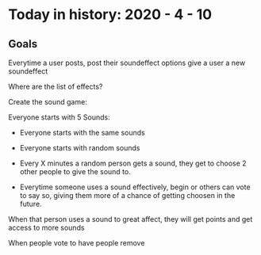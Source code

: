 Today in history: 2020 - 4 - 10
===============================

Goals
-----

Everytime a user posts, post their soundeffect options
give a user a new soundeffect

Where are the list of effects?

Create the sound game:

Everyone starts with 5 Sounds:

- Everyone starts with the same sounds
- Everyone starts with random sounds

- Every X minutes a random person gets a sound,
  they get to choose 2 other people to give the sound to.

- Everytime someone uses a sound effectively, begin or others can vote to say
  so, giving them more of a chance of getting choosen in the future.

When that person uses a sound to great affect, they will get points
and get access to more sounds

When people vote to have people remove
